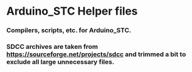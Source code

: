 # Arduino_STC Helper files

### Compilers, scripts, etc. for Arduino_STC.

### SDCC archives are taken from https://sourceforge.net/projects/sdcc and trimmed a bit to exclude all large unnecessary files.
